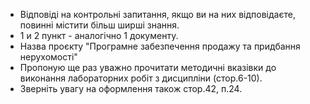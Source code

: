 - Відповіді на контрольні запитання, якщо ви на них відповідаєте, повинні містити більш ширші знання.
- 1 и 2 пункт - аналогічно 1 документу.
- Назва проєкту "Програмне забезпечення продажу та придбання нерухомості"
- Пропоную ще раз уважно прочитати методичні вказівки до виконання лабораторних робіт з дисципліни (стор.6-10).
- Зверніть увагу на оформлення також стор.42, п.24.